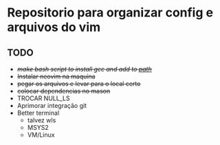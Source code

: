 # Repositorio para organizar config e arquivos do vim

## TODO

- ~~_make bash script to install gcc and add to [path](https://stackoverflow.com/questions/9546324/adding-a-directory-to-the-path-environment-variable-in-windows)_~~
- ~~Instalar neovim na maquina~~
- ~~pegar os arquivos e levar para o local certo~~
- ~~colocar dependencias no mason~~
- TROCAR NULL_LS
- Aprimorar integração git
- Better terminal
  - talvez wls
  - MSYS2
  - VM/Linux
